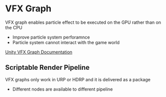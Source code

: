 # VFX Graph

VFX graph enables particle effect to be executed on the GPU rather than on the
CPU

- Improve particle system perforamnce
- Particle system cannot interact with the game world

[Unity VFX Graph Documentation](https://docs.unity3d.com/Packages/com.unity.visualeffectgraph@9.0/manual/GraphLogicAndPhilosophy.html)

## Scriptable Render Pipeline

VFX graphs only work in URP or HDRP and it is delivered as a package

- Different nodes are available to different pipeline
